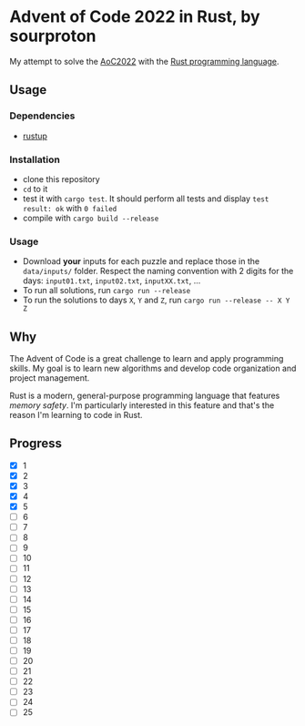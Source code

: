 # Advent of Code 2022 in Rust, by sourproton

My attempt to solve the [AoC2022](https://adventofcode.com/2022/) with the [Rust programming language](https://www.rust-lang.org/).

## Usage

### Dependencies

- [rustup](https://rustup.rs/)

### Installation

- clone this repository
- `cd` to it
- test it with `cargo test`. It should perform all tests and display `test result: ok` with `0 failed`
- compile with `cargo build --release`

### Usage

- Download **your** inputs for each puzzle and replace those in the `data/inputs/` folder. Respect the naming convention with 2 digits for the days: `input01.txt`, `input02.txt`, `inputXX.txt`, ...
- To run all solutions, run `cargo run --release`
- To run the solutions to days `X`, `Y` and `Z`, run `cargo run --release -- X Y Z`

## Why

The Advent of Code is a great challenge to learn and apply programming skills. My goal is to learn new algorithms and develop code organization and project management.

Rust is a modern, general-purpose programming language that features *memory safety*. I'm particularly interested in this feature and that's the reason I'm learning to code in Rust.

## Progress

- [X] 1
- [X] 2
- [X] 3
- [X] 4
- [X] 5
- [ ] 6
- [ ] 7
- [ ] 8
- [ ] 9
- [ ] 10
- [ ] 11
- [ ] 12
- [ ] 13
- [ ] 14
- [ ] 15
- [ ] 16
- [ ] 17
- [ ] 18
- [ ] 19
- [ ] 20
- [ ] 21
- [ ] 22
- [ ] 23
- [ ] 24
- [ ] 25
